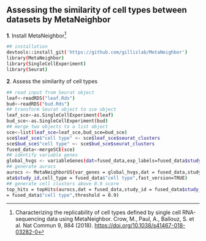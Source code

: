 ## Assessing the similarity of cell types between datasets by MetaNeighbor

**1**. Install MetaNeighbor[^1]
```bash
## installation
devtools::install_git('https://github.com/gillislab/MetaNeighbor')
library(MetaNeighbor)
library(SingleCellExperiment)
library(Seurat)
```

**2**. Assess the similarity of cell types
```bash
## read input from Seurat object
leaf<-readRDS("leaf.Rds")
bud<-readRDS("bud.Rds")
## transform Seurat object to sce object
leaf_sce<-as.SingleCellExperiment(leaf)
bud_sce<-as.SingleCellExperiment(bud)
## merge two objects to a list object
sce<-list(leaf_sce=leaf_sce,bud_sce=bud_sce)
sce$leaf_sce$"cell type" <- sce$leaf_sce$seurat_clusters
sce$bud_sce$"cell type" <- sce$bud_sce$seurat_clusters
fused_data<-mergeSCE(sce)
## identify variable genes
global_hvgs <- variableGenes(dat=fused_data,exp_labels=fused_data$study_id)
## generate aurocs
aurocs <- MetaNeighborUS(var_genes = global_hvgs,dat = fused_data,study_id = fused_d
ata$study_id,cell_type = fused_data$"cell type",fast_version=TRUE)
## generate cell clusters above 0.9 score
top_hits = topHits(aurocs,dat = fused_data,study_id = fused_data$study_id,cell_type
= fused_data$"cell type",threshold = 0.9)
```
[^1]: Characterizing the replicability of cell types defined by single cell RNA-sequencing data using MetaNeighbor. Crow, M., Paul, A., Ballouz, S. et al. Nat Commun 9, 884 (2018). https://doi.org/10.1038/s41467-018-03282-0
